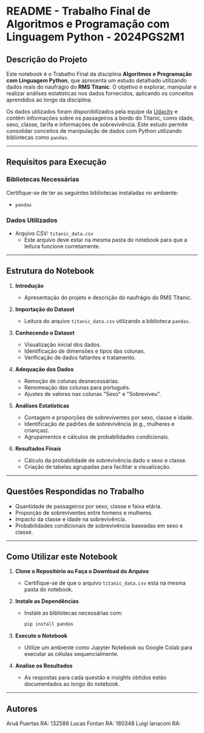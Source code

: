 # README - Trabalho Final de Algoritmos e Programação com Linguagem Python - 2024PGS2M1

## **Descrição do Projeto**

Este notebook é o Trabalho Final da disciplina **Algoritmos e Programação com Linguagem Python**, que apresenta um estudo detalhado utilizando dados reais do naufrágio do **RMS Titanic**. O objetivo é explorar, manipular e realizar análises estatísticas nos dados fornecidos, aplicando os conceitos aprendidos ao longo da disciplina.

Os dados utilizados foram disponibilizados pela equipe da [Udacity](https://udacity.com) e contêm informações sobre os passageiros a bordo do Titanic, como idade, sexo, classe, tarifa e informações de sobrevivência. Este estudo permite consolidar conceitos de manipulação de dados com Python utilizando bibliotecas como `pandas`.

---

## **Requisitos para Execução**

### **Bibliotecas Necessárias**
Certifique-se de ter as seguintes bibliotecas instaladas no ambiente:
- `pandas`

### **Dados Utilizados**
- Arquivo CSV: `titanic_data.csv`
  - Este arquivo deve estar na mesma pasta do notebook para que a leitura funcione corretamente.

---

## **Estrutura do Notebook**

1. **Introdução**
   - Apresentação do projeto e descrição do naufrágio do RMS Titanic.

2. **Importação do Dataset**
   - Leitura do arquivo `titanic_data.csv` utilizando a biblioteca `pandas`.

3. **Conhecendo o Dataset**
   - Visualização inicial dos dados.
   - Identificação de dimensões e tipos das colunas.
   - Verificação de dados faltantes e tratamento.

4. **Adequação dos Dados**
   - Remoção de colunas desnecessárias.
   - Renomeação das colunas para português.
   - Ajustes de valores nas colunas "Sexo" e "Sobreviveu".

5. **Análises Estatísticas**
   - Contagem e proporções de sobreviventes por sexo, classe e idade.
   - Identificação de padrões de sobrevivência (e.g., mulheres e crianças).
   - Agrupamentos e cálculos de probabilidades condicionais.

6. **Resultados Finais**
   - Cálculo da probabilidade de sobrevivência dado o sexo e classe.
   - Criação de tabelas agrupadas para facilitar a visualização.

---

## **Questões Respondidas no Trabalho**

- Quantidade de passageiros por sexo, classe e faixa etária.
- Proporção de sobreviventes entre homens e mulheres.
- Impacto da classe e idade na sobrevivência.
- Probabilidades condicionais de sobrevivência baseadas em sexo e classe.

---

## **Como Utilizar este Notebook**

1. **Clone o Repositório ou Faça o Download do Arquivo**
   - Certifique-se de que o arquivo `titanic_data.csv` está na mesma pasta do notebook.

2. **Instale as Dependências**
   - Instale as bibliotecas necessárias com:
     ```bash
     pip install pandas
     ```

3. **Execute o Notebook**
   - Utilize um ambiente como Jupyter Notebook ou Google Colab para executar as células sequencialmente.

4. **Analise os Resultados**
   - As respostas para cada questão e insights obtidos estão documentados ao longo do notebook.

---

## **Autores**
Aruã Puertas RA: 132588
Lucas Fontan RA: 180348
Luigi Ianaconi RA: 

